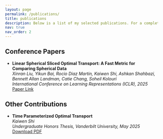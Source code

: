 ```yaml
---
layout: page
permalink: /publications/
title: publications
description: Below is a list of my selected publications. For a complete list, please visit my [Google Scholar](https://scholar.google.com/citations?hl=en&user=w1sq128AAAAJ) or [ResearchGate](https://www.researchgate.net/profile/Kaiwen-Shi-10?ev=hdr_xprf) profile.
nav: true
nav_order: 2
---
```


## Conference Papers  
- **Linear Spherical Sliced Optimal Transport: A Fast Metric for Comparing Spherical Data**  
  *Xinran Liu, Yikun Bai, Rocio Diaz Martin, Kaiwen Shi, Ashkan Shahbazi, Bennett Allan Landman, Catie Chang, Soheil Kolouri*  
  *International Conference on Learning Representations (ICLR), 2025*  
  [Paper Link](https://openreview.net/forum?id=fgUFZAxywx&noteId=d7DRcvQW08)  

<!--## Journal Articles  
{% bibliography --query @article %}  

## Preprints  
{% bibliography --query @misc,@techreport %}-->

## Other Contributions  
- **Time Parameterized Optimal Transport**  
  *Kaiwen Shi*  
  *Undergraduate Honors Thesis, Vanderbilt University, May 2025*  
  [Download PDF](/home/kaiwenshi/jekyll/KWFredShi.github.io/assets/pdf/TimeParamOTFinal.pdf)  